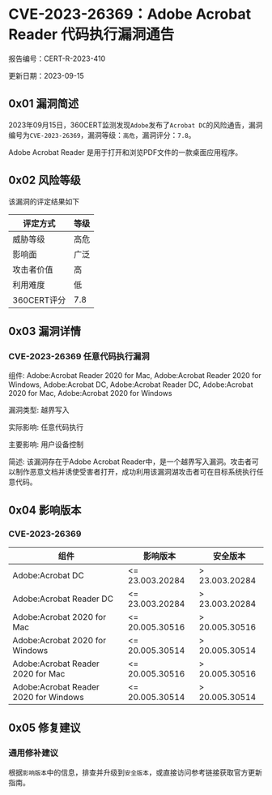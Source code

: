 # CVE-2023-26369：Adobe Acrobat Reader 代码执行漏洞通告

报告编号：CERT-R-2023-410

更新日期：2023-09-15

## 0x01  漏洞简述

2023年09月15日，360CERT监测发现`Adobe`发布了`Acrobat DC`的风险通告，漏洞编号为`CVE-2023-26369`，漏洞等级：`高危`，漏洞评分：`7.8`。

Adobe Acrobat Reader 是用于打开和浏览PDF文件的一款桌面应用程序。

## 0x02  风险等级

该漏洞的评定结果如下

| 评定方式    | 等级 |
| ----------- | ---- |
| 威胁等级    | 高危 |
| 影响面      | 广泛 |
| 攻击者价值  | 高   |
| 利用难度    | 低   |
| 360CERT评分 | 7.8  |

## 0x03  漏洞详情

### CVE-2023-26369 任意代码执行漏洞

组件: Adobe:Acrobat Reader 2020 for Mac, Adobe:Acrobat Reader 2020 for Windows, Adobe:Acrobat DC, Adobe:Acrobat Reader DC, Adobe:Acrobat 2020 for Mac, Adobe:Acrobat 2020 for Windows

漏洞类型: 越界写入

实际影响: 任意代码执行

主要影响: 用户设备控制

简述: 该漏洞存在于Adobe Acrobat Reader中，是一个越界写入漏洞。攻击者可以制作恶意文档并诱使受害者打开，成功利用该漏洞湖攻击者可在目标系统执行任意代码。

## 0x04  影响版本

### CVE-2023-26369

| 组件                                  | 影响版本        | 安全版本       |
| ------------------------------------- | --------------- | -------------- |
| Adobe:Acrobat DC                      | <= 23.003.20284 | > 23.003.20284 |
| Adobe:Acrobat Reader DC               | <= 23.003.20284 | > 23.003.20284 |
| Adobe:Acrobat 2020 for Mac            | <= 20.005.30516 | > 20.005.30516 |
| Adobe:Acrobat 2020 for Windows        | <= 20.005.30514 | > 20.005.30514 |
| Adobe:Acrobat Reader 2020 for Mac     | <= 20.005.30516 | > 20.005.30516 |
| Adobe:Acrobat Reader 2020 for Windows | <= 20.005.30514 | > 20.005.30514 |

## 0x05  修复建议

### 通用修补建议

根据`影响版本`中的信息，排查并升级到`安全版本`，或直接访问参考链接获取官方更新指南。